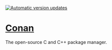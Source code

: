 [![Automatic version updates](https://github.com/ZOSOpenTools/conanport/actions/workflows/bump.yml/badge.svg)](https://github.com/ZOSOpenTools/conanport/actions/workflows/bump.yml)

# [Conan](https://github.com/conan-io/conan)

The open-source C and C++ package manager.
